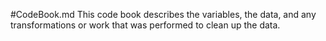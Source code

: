 #CodeBook.md
This code book  describes the variables, the data, and any transformations or work that was performed to clean up the data.
